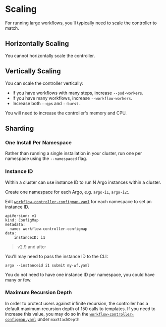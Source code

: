 # Scaling

For running large workflows, you'll typically need to scale the controller to match.

## Horizontally Scaling

You cannot horizontally scale the controller.

## Vertically Scaling

You can scale the controller vertically:

- If you have workflows with many steps, increase `--pod-workers`.
- If you have many workflows, increase `--workflow-workers`. 
- Increase both `--qps` and `--burst`.

You will need to increase the controller's memory and CPU.

## Sharding

### One Install Per Namespace

Rather than running a single installation in your cluster, run one per namespace using the `--namespaced` flag.

### Instance ID

Within a cluster can use instance ID to run N Argo instances within a cluster. 

Create one namespace for each Argo, e.g. `argo-i1`, `argo-i2`:.

Edit [`workflow-controller-configmap.yaml`](workflow-controller-configmap.yaml) for each namespace to set an instance ID.

```
apiVersion: v1
kind: ConfigMap
metadata:
  name: workflow-controller-configmap
data:
    instanceID: i1
```

> v2.9 and after

You'll may need to pass the instance ID to the CLI:

```
argo --instanceid i1 submit my-wf.yaml
```

You do not need to have one instance ID per namespace, you could have many or few.

### Maximum Recursion Depth

In order to protect users against infinite recursion, the controller has a default maximum recursion depth of 150 calls to templates.
If you need to increase this value, you may do so in the [`workflow-controller-configmap.yaml`](workflow-controller-configmap.yaml) under
`maxStackDepth`
